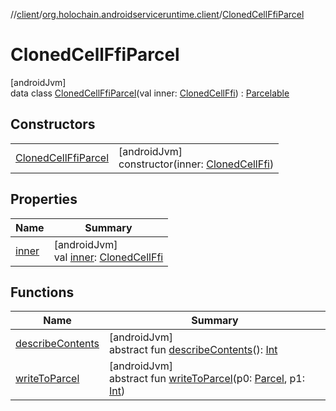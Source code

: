 //[client](../../../index.md)/[org.holochain.androidserviceruntime.client](../index.md)/[ClonedCellFfiParcel](index.md)

# ClonedCellFfiParcel

[androidJvm]\
data class [ClonedCellFfiParcel](index.md)(val inner: [ClonedCellFfi](../-cloned-cell-ffi/index.md)) : [Parcelable](https://developer.android.com/reference/kotlin/android/os/Parcelable.html)

## Constructors

| | |
|---|---|
| [ClonedCellFfiParcel](-cloned-cell-ffi-parcel.md) | [androidJvm]<br>constructor(inner: [ClonedCellFfi](../-cloned-cell-ffi/index.md)) |

## Properties

| Name | Summary |
|---|---|
| [inner](inner.md) | [androidJvm]<br>val [inner](inner.md): [ClonedCellFfi](../-cloned-cell-ffi/index.md) |

## Functions

| Name | Summary |
|---|---|
| [describeContents](../-runtime-network-config-ffi-parcel/index.md#-1578325224%2FFunctions%2F275946699) | [androidJvm]<br>abstract fun [describeContents](../-runtime-network-config-ffi-parcel/index.md#-1578325224%2FFunctions%2F275946699)(): [Int](https://kotlinlang.org/api/core/kotlin-stdlib/kotlin/-int/index.html) |
| [writeToParcel](../-runtime-network-config-ffi-parcel/index.md#-1754457655%2FFunctions%2F275946699) | [androidJvm]<br>abstract fun [writeToParcel](../-runtime-network-config-ffi-parcel/index.md#-1754457655%2FFunctions%2F275946699)(p0: [Parcel](https://developer.android.com/reference/kotlin/android/os/Parcel.html), p1: [Int](https://kotlinlang.org/api/core/kotlin-stdlib/kotlin/-int/index.html)) |